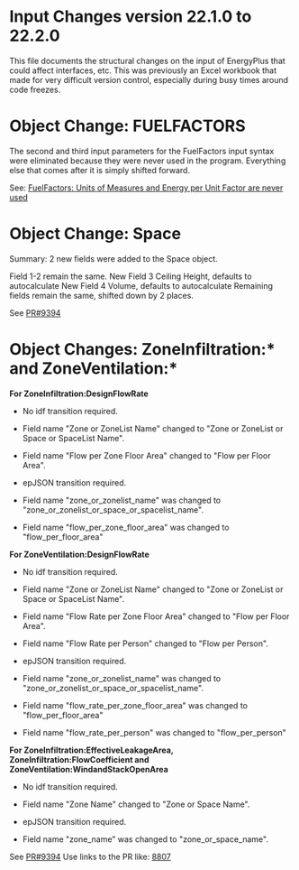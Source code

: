 Input Changes version 22.1.0 to 22.2.0
=============

This file documents the structural changes on the input of EnergyPlus that could affect interfaces, etc.
This was previously an Excel workbook that made for very difficult version control, especially during busy times around code freezes.

# Object Change: FUELFACTORS

The second and third input parameters for the FuelFactors input syntax were eliminated because they were never used in the program.  Everything else that comes after it is simply shifted forward.

See: [FuelFactors: Units of Measures and Energy per Unit Factor are never used](https://github.com/NREL/EnergyPlus/issues/9493)


# Object Change: Space

Summary: 2 new fields were added to the Space object.

Field 1-2 remain the same.
New Field 3 Ceiling Height, defaults to autocalculate
New Field 4 Volume, defaults to autocalculate
Remaining fields remain the same, shifted down by 2 places.

See [PR#9394](https://github.com/NREL/EnergyPlus/pull/9394)

# Object Changes: ZoneInfiltration:\* and ZoneVentilation:\*

**For ZoneInfiltration:DesignFlowRate**

* No idf transition required. 
* Field name "Zone or ZoneList Name" changed to "Zone or ZoneList or Space or SpaceList Name".
* Field name "Flow per Zone Floor Area" changed to "Flow per Floor Area".

* epJSON transition required.
* Field name "zone_or_zonelist_name" was changed to "zone_or_zonelist_or_space_or_spacelist_name".
* Field name "flow_per_zone_floor_area" was changed to "flow_per_floor_area"

**For ZoneVentilation:DesignFlowRate**
* No idf transition required. 
* Field name "Zone or ZoneList Name" changed to "Zone or ZoneList or Space or SpaceList Name".
* Field name "Flow Rate per Zone Floor Area" changed to "Flow per Floor Area".
* Field name "Flow Rate per Person" changed to "Flow per Person".

* epJSON transition required.
* Field name "zone_or_zonelist_name" was changed to "zone_or_zonelist_or_space_or_spacelist_name".
* Field name "flow_rate_per_zone_floor_area" was changed to "flow_per_floor_area"
* Field name "flow_rate_per_person" was changed to "flow_per_person"

**For ZoneInfiltration:EffectiveLeakageArea, ZoneInfiltration:FlowCoefficient and ZoneVentilation:WindandStackOpenArea**

* No idf transition required. 
* Field name "Zone Name" changed to "Zone or Space Name".

* epJSON transition required.
* Field name "zone_name" was changed to "zone_or_space_name".

See [PR#9394](https://github.com/NREL/EnergyPlus/pull/9394)
Use links to the PR like: [8807](https://github.com/NREL/EnergyPlus/pull/8985)


